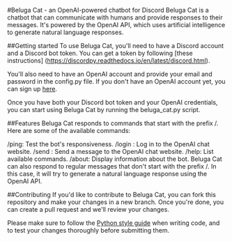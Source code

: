#Beluga Cat - an OpenAI-powered chatbot for Discord
Beluga Cat is a chatbot that can communicate with humans and provide responses to their messages. It's powered by the OpenAI API, which uses artificial intelligence to generate natural language responses.

##Getting started
To use Beluga Cat, you'll need to have a Discord account and a Discord bot token. You can get a token by following [these instructions]
(https://discordpy.readthedocs.io/en/latest/discord.html).

You'll also need to have an OpenAI account and provide your email and password in the config.py file. If you don't have an OpenAI account yet, you can sign up [here](https://beta.openai.com/signup/).

Once you have both your Discord bot token and your OpenAI credentials, you can start using Beluga Cat by running the beluga_cat.py script.

##Features
Beluga Cat responds to commands that start with the prefix /. Here are some of the available commands:

/ping: Test the bot's responsiveness.
/login <email> <password>: Log in to the OpenAI chat website.
/send <message>: Send a message to the OpenAI chat website.
/help: List available commands.
/about: Display information about the bot.
Beluga Cat can also respond to regular messages that don't start with the prefix /. In this case, it will try to generate a natural language response using the OpenAI API.

##Contributing
If you'd like to contribute to Beluga Cat, you can fork this repository and make your changes in a new branch. Once you're done, you can create a pull request and we'll review your changes.

Please make sure to follow the [Python style guide](https://www.python.org/dev/peps/pep-0008/) when writing code, and to test your changes thoroughly before submitting them.

